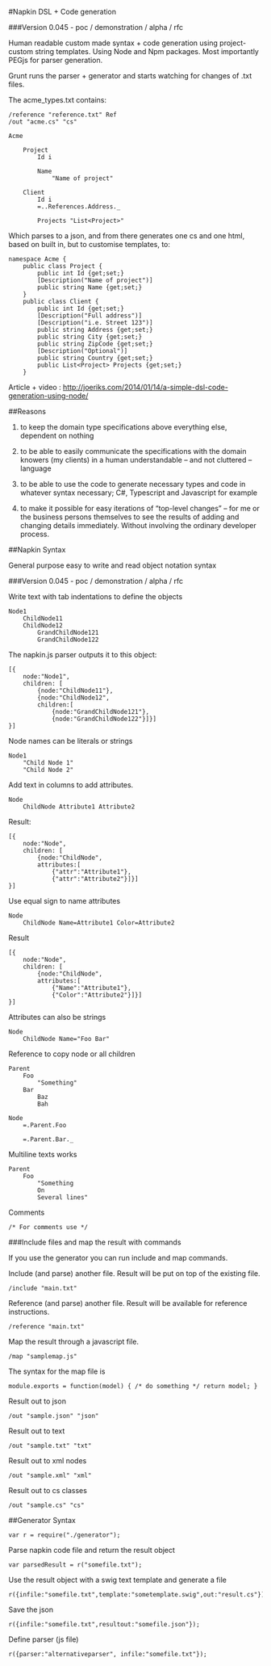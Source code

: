 #Napkin DSL + Code generation

###Version 0.045 - poc / demonstration / alpha / rfc

Human readable custom made syntax + code generation using project-custom string templates. Using Node and Npm packages. Most importantly PEGjs for parser generation. 

Grunt runs the parser + generator and starts watching for changes of .txt files.

The acme_types.txt contains:


	/reference "reference.txt" Ref
	/out "acme.cs" "cs"

	Acme

		Project
			Id i

			Name
				"Name of project"

		Client
			Id i
			=..References.Address._  

			Projects "List<Project>" 

					

Which parses to a json, and from there generates one cs and one html, based on built in, but to customise templates, to:

	namespace Acme {
		public class Project {
			public int Id {get;set;}
			[Description("Name of project")]
			public string Name {get;set;}
		}
		public class Client {
			public int Id {get;set;}
			[Description("Full address")]
			[Description("i.e. Street 123")]
			public string Address {get;set;}
			public string City {get;set;}
			public string ZipCode {get;set;}
			[Description("Optional")]
			public string Country {get;set;}
			public List<Project> Projects {get;set;}
		}

					
Article + video : http://joeriks.com/2014/01/14/a-simple-dsl-code-generation-using-node/

##Reasons

1) to keep the domain type specifications above everything else, dependent on nothing

2) to be able to easily communicate the specifications with the domain knowers (my clients) in a human understandable – and not cluttered – language

3) to be able to use the code to generate necessary types and code in whatever syntax necessary; C#, Typescript and Javascript for example

4) to make it possible for easy iterations of “top-level changes” – for me or the business persons themselves to see the results of adding and changing details immediately. Without involving the ordinary developer process.

##Napkin Syntax

General purpose easy to write and read object notation syntax

###Version 0.045 - poc / demonstration / alpha / rfc

Write text with tab indentations to define the objects

	Node1
		ChildNode11
		ChildNode12
			GrandChildNode121
			GrandChildNode122

The napkin.js parser outputs it to this object:

	[{
		node:"Node1",
		children: [
			{node:"ChildNode11"},
			{node:"ChildNode12",
			children:[
				{node:"GrandChildNode121"},
				{node:"GrandChildNode122"}]}]
	}]

Node names can be literals or strings

	Node1
		"Child Node 1"
		"Child Node 2"

Add text in columns to add attributes.

	Node
		ChildNode Attribute1 Attribute2

Result:

	[{
		node:"Node",
		children: [
			{node:"ChildNode",
			attributes:[
				{"attr":"Attribute1"},
				{"attr":"Attribute2"}]}]
	}]

Use equal sign to name attributes

	Node
		ChildNode Name=Attribute1 Color=Attribute2

Result

	[{
		node:"Node",
		children: [
			{node:"ChildNode",
			attributes:[
				{"Name":"Attribute1"},
				{"Color":"Attribute2"}]}]
	}]

Attributes can also be strings

	Node
		ChildNode Name="Foo Bar"


Reference to copy node or all children

	Parent
		Foo
			"Something"
		Bar
			Baz
			Bah

	Node
		=.Parent.Foo

		=.Parent.Bar._

Multiline texts works

	Parent
		Foo
			"Something
			On
			Several lines"

Comments

	/* For comments use */

###Include files and map the result with commands

If you use the generator you can run include and map commands.

Include (and parse) another file. Result will be put on top of the existing file.

	/include "main.txt"

Reference (and parse) another file. Result will be available for reference instructions.

	/reference "main.txt"

Map the result through a javascript file.

	/map "samplemap.js"

The syntax for the map file is 

	module.exports = function(model) { /* do something */ return model; }

Result out to json

	/out "sample.json" "json"

Result out to text

	/out "sample.txt" "txt"

Result out to xml nodes

	/out "sample.xml" "xml"

Result out to cs classes

	/out "sample.cs" "cs"

##Generator Syntax

	var r = require("./generator");

Parse napkin code file and return the result object

	var parsedResult = r("somefile.txt");

Use the result object with a swig text template and generate a file

	r({infile:"somefile.txt",template:"sometemplate.swig",out:"result.cs"});

Save the json

	r({infile:"somefile.txt",resultout:"somefile.json"});

Define parser (js file)

	r({parser:"alternativeparser", infile:"somefile.txt"});

